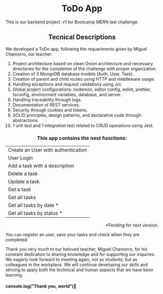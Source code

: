 <h1 align="center">ToDo App</h1>
This is our backend project .v1 for Bootcamp MERN last challenge.

<h2 align="center">Tecnical Descriptions</h2>
We developed a ToDo app, following the requeriments given by Miguel Chamorro, our teacher:

1) Project architecture based on clean Onion architecture and necessary directories for the completion of the challenge with proper organization.
2) Creation of 3 MongoDB database models (Auth, User, Task).
3) Creation of parent and child routes using HTTP and middleware usage.
4) Handling exceptions and request validations using Joi.
5) Global project configurations: nodemon, editor config, eslint, prettier, tsconfig, environment variables, database, and server.
6) Handling traceability through logs.
7) Documentation of REST services.
8) Security through cookies and tokens.
9) SOLID principles, design patterns, and declarative code through abstractions.
10) 1 unit test and 1 integration test related to CRUD operations using Jest.



<h3 align="center">This app contains the next functions:</h3>
<table align="center">
  <tr>
    <td>Create an User with authentication</td>
  </tr>
  <tr>
    <td>User Login</td>
  </tr>
  <tr>
    <td>Add a task with a description</td>
  </tr>
  <tr>
    <td>Delete a task</td>
  </tr>
  <tr>
    <td>Update a task</td>
  </tr>
  <tr>
    <td>Get a task</td>
  </tr>
  <tr>
    <td>Get all tasks</td>
  </tr>
  <tr>
    <td>Get all tasks by date *</td>
  </tr>
  <tr>
    <td>Get all tasks by status *</td>
  </tr>
</table>


<p align="right">*Pending for next version.</p>

You can register an user, save your tasks and check when they are completed.

Thank you very much to our beloved teacher, Miguel Chamorro, for his constant dedication to sharing knowledge and for supporting our inquiries. We eagerly look forward to meeting again, not as students, but as colleagues in the workplace.
We will continue developing our skills and striving to apply both the technical and human aspects that we have been learning.

<h4>console.log("Thank you, world")🪬</h4>


